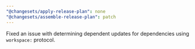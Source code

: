 ```yaml
---
"@changesets/apply-release-plan": none
"@changesets/assemble-release-plan": patch
---
```


Fixed an issue with determining dependent updates for dependencies using `workspace:` protocol.
